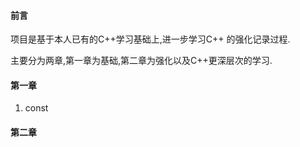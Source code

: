 #### 前言
项目是基于本人已有的C++学习基础上,进一步学习C++ 的强化记录过程.

主要分为两章,第一章为基础,第二章为强化以及C++更深层次的学习.

#### 第一章

1. const


#### 第二章
